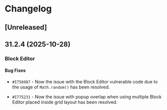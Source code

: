 # Changelog

## [Unreleased]

## 31.2.4 (2025-10-28)

### Block Editor

#### Bug Fixes

- `#I756987` - Now the issue with the Block Editor vulnerable code due to the usage of `Math.random()` has been resolved.

- `#I775231` - Now the issue with popup overlap when using multiple Block Editor placed inside grid layout has been resolved.